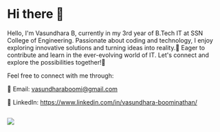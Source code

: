 # Hi there 👋

<!--
**Vasundhara-Boomi/Vasundhara-Boomi** is a ✨ _special_ ✨ repository because its `README.md` (this file) appears on your GitHub profile.

Here are some ideas to get you started:

- 🔭 I’m currently working on ...
- 🌱 I’m currently learning ...
- 👯 I’m looking to collaborate on ...
- 🤔 I’m looking for help with ...
- 💬 Ask me about ...
- 📫 How to reach me: ...
- 😄 Pronouns: ...
- ⚡ Fun fact: ...
-->


Hello, I'm Vasundhara B, currently in my 3rd year of B.Tech IT at SSN College of Engineering. Passionate about coding and technology, I enjoy exploring innovative solutions and turning ideas into reality.🚀 Eager to contribute and learn in the ever-evolving world of IT. Let's connect and explore the possibilities together!🤝

Feel free to connect with me through:

📧 Email: vasundharaboomi@gmail.com

🔗 LinkedIn: https://www.linkedin.com/in/vasundhara-boominathan/


<p style="display: inline-block;">
  <a href="https://skillicons.dev">
    <img src="https://skillicons.dev/icons?i=py,java,html,css,js,mysql,mongodb,sqlite,opencv,arduino,bootstrap,flask,github,eclipse,vscode,figma&theme=light,codepen" />
  </a>
</p>
